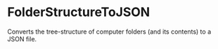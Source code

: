 # FolderStructureToJSON
Converts the tree-structure of computer folders (and its contents) to a JSON file.

